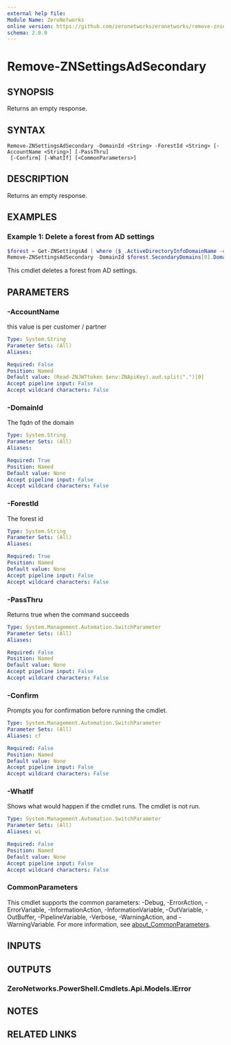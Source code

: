 ```yaml
---
external help file:
Module Name: ZeroNetworks
online version: https://github.com/zeronetworkszeronetworks/remove-znsettingsadsecondary
schema: 2.0.0
---
```


# Remove-ZNSettingsAdSecondary

## SYNOPSIS
Returns an empty response.

## SYNTAX

```
Remove-ZNSettingsAdSecondary -DomainId <String> -ForestId <String> [-AccountName <String>] [-PassThru]
 [-Confirm] [-WhatIf] [<CommonParameters>]
```

## DESCRIPTION
Returns an empty response.

## EXAMPLES

### Example 1: Delete a forest from AD settings
```powershell
$forest = Get-ZNSettingsAd | where {$_.ActiveDirectoryInfoDomainName -eq "posh.local"}
Remove-ZNSettingsAdSecondary -DomainId $forest.SecondaryDomains[0].Domain -ForestId $forest.ForestId
```

This cmdlet deletes a forest from AD settings.

## PARAMETERS

### -AccountName
this value is per customer / partner

```yaml
Type: System.String
Parameter Sets: (All)
Aliases:

Required: False
Position: Named
Default value: (Read-ZNJWTtoken $env:ZNApiKey).aud.split(".")[0]
Accept pipeline input: False
Accept wildcard characters: False
```

### -DomainId
The fqdn of the domain

```yaml
Type: System.String
Parameter Sets: (All)
Aliases:

Required: True
Position: Named
Default value: None
Accept pipeline input: False
Accept wildcard characters: False
```

### -ForestId
The forest id

```yaml
Type: System.String
Parameter Sets: (All)
Aliases:

Required: True
Position: Named
Default value: None
Accept pipeline input: False
Accept wildcard characters: False
```

### -PassThru
Returns true when the command succeeds

```yaml
Type: System.Management.Automation.SwitchParameter
Parameter Sets: (All)
Aliases:

Required: False
Position: Named
Default value: None
Accept pipeline input: False
Accept wildcard characters: False
```

### -Confirm
Prompts you for confirmation before running the cmdlet.

```yaml
Type: System.Management.Automation.SwitchParameter
Parameter Sets: (All)
Aliases: cf

Required: False
Position: Named
Default value: None
Accept pipeline input: False
Accept wildcard characters: False
```

### -WhatIf
Shows what would happen if the cmdlet runs.
The cmdlet is not run.

```yaml
Type: System.Management.Automation.SwitchParameter
Parameter Sets: (All)
Aliases: wi

Required: False
Position: Named
Default value: None
Accept pipeline input: False
Accept wildcard characters: False
```

### CommonParameters
This cmdlet supports the common parameters: -Debug, -ErrorAction, -ErrorVariable, -InformationAction, -InformationVariable, -OutVariable, -OutBuffer, -PipelineVariable, -Verbose, -WarningAction, and -WarningVariable. For more information, see [about_CommonParameters](http://go.microsoft.com/fwlink/?LinkID=113216).

## INPUTS

## OUTPUTS

### ZeroNetworks.PowerShell.Cmdlets.Api.Models.IError

## NOTES

## RELATED LINKS

